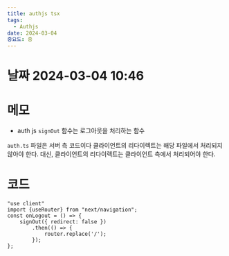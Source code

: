 ```yaml
---
title: authjs tsx
tags:
  - Authjs
date: 2024-03-04
중요도: 중
---
```

# 날짜  2024-03-04 10:46

# 메모
- auth js `signOut` 함수는 로그아웃을 처리하는 함수

`auth.ts` 파일은 서버 측 코드이다 클라이언트의 리다이렉트는 해당 파일에서 처리되지 않아야 한다. 대신, 클라이언트의 리다이렉트는 클라이언트 측에서 처리되어야 한다.
# 코드
```tsx
"use client"  
import {useRouter} from "next/navigation";
const onLogout = () => {  
    signOut({ redirect: false })  
        .then(() => {  
            router.replace('/');  
        });  
};
```